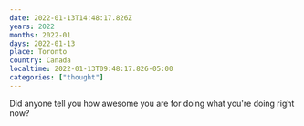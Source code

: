 ```yaml
---
date: 2022-01-13T14:48:17.826Z
years: 2022
months: 2022-01
days: 2022-01-13
place: Toronto
country: Canada
localtime: 2022-01-13T09:48:17.826-05:00
categories: ["thought"]
---
```

Did anyone tell you how awesome you are for doing what you're doing right now?
